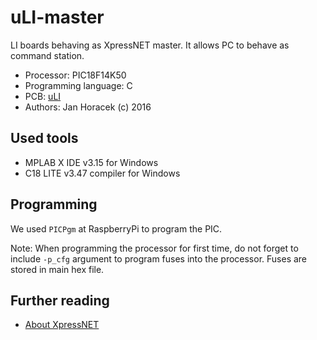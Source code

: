 # uLI-master
LI boards behaving as XpressNET master. It allows PC to behave as command
station.

* Processor: PIC18F14K50
* Programming language: C
* PCB: [uLI](https://github.com/kmzbrnoI/uLI-pcb)
* Authors: Jan Horacek (c) 2016

## Used tools

- MPLAB X IDE v3.15 for Windows
- C18 LITE v3.47 compiler for Windows

## Programming

We used `PICPgm` at RaspberryPi to program the PIC.

Note: When programming the processor for first time, do not forget to include
`-p_cfg` argument to program fuses into the processor. Fuses are stored in main
hex file.

## Further reading

- [About XpressNET](http://www.opendcc.de/info/xpressnet/xpressnet_e.html)
